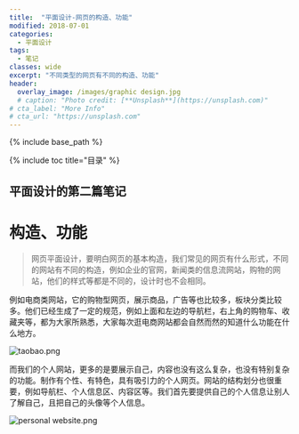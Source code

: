```yaml
---
title:  "平面设计-网页的构造、功能"
modified: 2018-07-01 
categories: 
  - 平面设计
tags:
  - 笔记
classes: wide
excerpt: "不同类型的网页有不同的构造、功能"
header:
  overlay_image: /images/graphic design.jpg
  # caption: "Photo credit: [**Unsplash**](https://unsplash.com)"
# cta_label: "More Info"
# cta_url: "https://unsplash.com"
---
```


{% include base_path %}

{% include toc title="目录" %}


## 平面设计的第二篇笔记

# 构造、功能 
>网页平面设计，要明白网页的基本构造，我们常见的网页有什么形式，不同的网站有不同的构造，例如企业的官网，新闻类的信息流网站，购物的网站，他们的样式等都是不同的，设计时也不会相同。

例如电商类网站，它的购物型网页，展示商品，广告等也比较多，板块分类比较多。他们已经生成了一定的规范，例如上面和左边的导航栏，右上角的购物车、收藏夹等，都为大家所熟悉，大家每次逛电商网站都会自然而然的知道什么功能在什么地方。

![taobao.png](https://upload-images.jianshu.io/upload_images/9455364-76b74967a234cd72.png?imageMogr2/auto-orient/strip%7CimageView2/2/w/1240)

而我们的个人网站，更多的是要展示自己，内容也没有这么复杂，也没有特别复杂的功能。制作有个性、有特色，具有吸引力的个人网页。网站的结构划分也很重要，例如导航栏、个人信息区、内容区等。我们首先要提供自己的个人信息让别人了解自己，且把自己的头像等个人信息。

![personal website.png](https://upload-images.jianshu.io/upload_images/9455364-256e1c65a29ecff8.png?imageMogr2/auto-orient/strip%7CimageView2/2/w/1240)